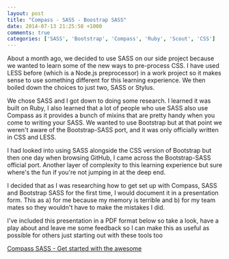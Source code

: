```yaml
---
layout: post
title: "Compass - SASS - Boostrap SASS"
date: 2014-07-13 21:25:58 +1000
comments: true
categories: ['SASS', 'Bootstrap', 'Compass', 'Ruby', 'Scout', 'CSS'] 
---
```


About a month ago, we decided to use SASS on our side project because we wanted to learn some of the new ways to 
pre-process CSS. I have used LESS before (which is a Node.js preprocessor) in a work project so it makes sense
to use something different for this learning experience. We then boiled down the choices to just two, SASS or Stylus. 

We chose SASS and I got down to doing some research. I learned it was built on Ruby, I also learned that a lot of people 
who use SASS also use Compass as it provides a bunch of mixins that are pretty handy when you come to writing 
your SASS. We wanted to use Bootstrap but at that point we weren't aware of the Bootstrap-SASS port, and it was only officially
written in CSS and LESS. 

I had looked into using SASS alongside the CSS version of Bootstrap but then one day when browsing GitHub, I came 
across the Bootstrap-SASS official port. 
Another layer of complexity to this learning experience but sure where's the fun if you're not jumping in at the deep end. 

I decided that as I was researching how to get set up with Compass, SASS and Bootstrap SASS for the first time,
I would document it in a presentation form. This as a) for me because my memory is terrible and b) for my team mates
so they wouldn't have to make the mistakes I did. 

I've included this presentation in a PDF format below so take a look, have a play about and leave me some feedback so
I can make this as useful as possible for others just starting out with these tools too

[Compass SASS - Get started with the awesome](/assets/pdfs/compass-sass-getting-started.pdf)
